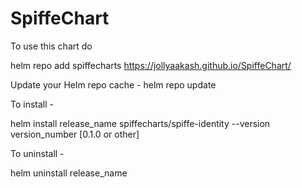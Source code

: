 # SpiffeChart

To use this chart do 

helm repo add spiffecharts https://jollyaakash.github.io/SpiffeChart/ 

Update your Helm repo cache -
helm repo update

To install -

helm install release_name spiffecharts/spiffe-identity --version version_number [0.1.0 or other]

To uninstall - 

helm uninstall release_name

